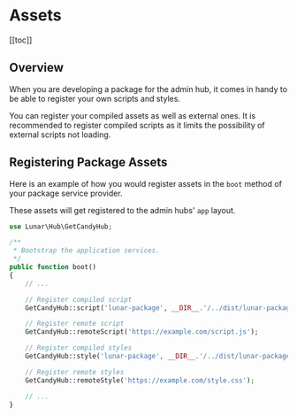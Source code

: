 # Assets

[[toc]]

## Overview

When you are developing a package for the admin hub, it comes in handy to be able to register your own scripts and styles.

You can register your compiled assets as well as external ones. 
It is recommended to register compiled scripts as it limits the possibility of external scripts not loading.

## Registering Package Assets

Here is an example of how you would register assets in the `boot` method of your package service provider.

These assets will get registered to the admin hubs' `app` layout.

```php
use Lunar\Hub\GetCandyHub;

/**
 * Bootstrap the application services.
 */
public function boot()
{
    // ...

    // Register compiled script
    GetCandyHub::script('lunar-package', __DIR__.'/../dist/lunar-package.js');

    // Register remote script
    GetCandyHub::remoteScript('https://example.com/script.js');

    // Register compiled styles
    GetCandyHub::style('lunar-package', __DIR__.'/../dist/lunar-package.css');

    // Register remote styles
    GetCandyHub::remoteStyle('https://example.com/style.css');

    // ...
}

```
